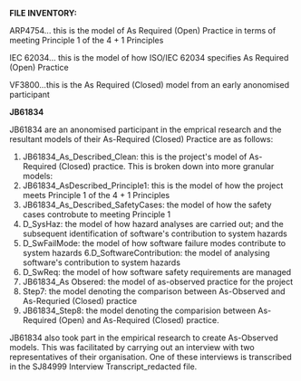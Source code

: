 **FILE INVENTORY:**

ARP4754... this is the model of As Required (Open) Practice in terms of meeting Principle 1 of the 4 + 1 Principles

IEC 62034... this is the model of how ISO/IEC 62034 specifies As Required (Open) Practice

VF3800...this is the As Required (Closed) model from an early anonomised participant

**JB61834**

JB61834 are an anonomised participant in the emprical research and the resultant models of their As-Required (Closed) Practice are as follows:

1. JB61834_As_Described_Clean: this is the project's model of As-Required (Closed) practice. This is broken down into more granular models:
2. JB61834_AsDescribed_Principle1: this is the model of how the project meets Principle 1 of the 4 + 1 Principles
3. JB61834_As_Described_SafetyCases: the model of how the safety cases controbute to meeting Principle 1
4. D_SysHaz: the model of how hazard analyses are carried out; and the subsequent identification of software's contribution to system hazards
5. D_SwFailMode: the model of how software failure modes contribute to system hazards
6.D_SoftwareContribution: the model of analysing software's contribution to system hazards
7. D_SwReq: the model of how software safety requirements are managed
8. JB61834_As Obsered: the model of as-observed practice for the project
9. Step7: the model denoting the comparison between As-Observed and As-Requried (Closed) practice
10. JB61834_Step8: the model denoting the comparision between As-Required (Open) and As-Required (Closed) practice.

JB61834 also took part in the empirical research to create As-Observed models. This was facilitated by carrying out an interview with two representatives of their organisation. One of these interviews is transcribed in the SJ84999 Interview Transcript_redacted file.
